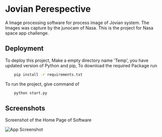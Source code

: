 
# Jovian Perespective

A Image processing software for process image of Jovian system. The Images was capture by the junocam of Nasa. This is the project for Nasa space app challenge.


## Deployment

To deploy this project, Make a empty directory name 'Temp', you have updated version of Python and pip, To download the required Package run

```bash
    pip install -r requirements.txt
```
To run the project, give command of

```bash
    python start.py
```


## Screenshots
Screenshot of the Home Page of Software

![App Screenshot](https://github.com/rishuriya/nasa-spaceapp/blob/master/Resource/Screenshot%20from%202022-09-30%2019-32-49.png)

